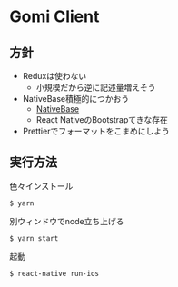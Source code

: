 # Gomi Client

## 方針

- Reduxは使わない
  - 小規模だから逆に記述量増えそう
- NativeBase積極的につかおう
  - [NativeBase](https://nativebase.io)
  - React NativeのBootstrapてきな存在
- Prettierでフォーマットをこまめにしよう

## 実行方法

色々インストール
```
$ yarn
```

別ウィンドウでnode立ち上げる
```
$ yarn start
```

起動
```
$ react-native run-ios
```
